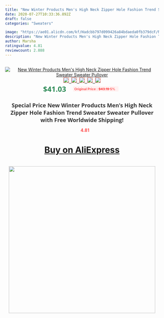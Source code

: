 ```yaml
---
title: "New Winter Products Men's High Neck Zipper Hole Fashion Trend Sweater Sweater Pullover"
date: 2020-07-27T10:33:36.892Z
draft: false
categories: "Sweaters"

image: "https://ae01.alicdn.com/kf/Hadcbb797d099426a84bdaeda0fb379dcF/New-Winter-Products-Men-s-High-Neck-Zipper-Hole-Fashion-Trend-Sweater-Sweater-Pullover.jpg"
description: "New Winter Products Men's High Neck Zipper Hole Fashion Trend Sweater Sweater Pullover"
author: Marsha
ratingvalue: 4.81
reviewcount: 2.888
---
```

<br>
<div style="text-align: center;">
<a href="https://s.click.aliexpress.com/e/_9uKyfj" target="_blank" rel="nofollow noopener noreferrer"><img alt="New Winter Products Men's High Neck Zipper Hole Fashion Trend Sweater Sweater Pullover" class="magnifier-image" src="https://ae01.alicdn.com/kf/Hadcbb797d099426a84bdaeda0fb379dcF/New-Winter-Products-Men-s-High-Neck-Zipper-Hole-Fashion-Trend-Sweater-Sweater-Pullover.jpg_640x640.jpg">
<br>
<img style="border:1px solid salmon" src="https://ae01.alicdn.com/kf/Hadcbb797d099426a84bdaeda0fb379dcF/New-Winter-Products-Men-s-High-Neck-Zipper-Hole-Fashion-Trend-Sweater-Sweater-Pullover.jpg_120x120.jpg">&nbsp;&nbsp;<img style="border:1px solid salmon" src="https://ae01.alicdn.com/kf/H0513c1498aec4a9aa74b82bdc73154b0O/New-Winter-Products-Men-s-High-Neck-Zipper-Hole-Fashion-Trend-Sweater-Sweater-Pullover.jpg_120x120.jpg">&nbsp;&nbsp;<img style="border:1px solid salmon" src="https://ae01.alicdn.com/kf/H22b36784a5374d59b7bd5543f502c848H/New-Winter-Products-Men-s-High-Neck-Zipper-Hole-Fashion-Trend-Sweater-Sweater-Pullover.jpg_120x120.jpg">&nbsp;&nbsp;<img style="border:1px solid salmon" src="https://ae01.alicdn.com/kf/Hda31494ffd5f4b0e918bad7e4b579a93O/New-Winter-Products-Men-s-High-Neck-Zipper-Hole-Fashion-Trend-Sweater-Sweater-Pullover.jpg_120x120.jpg">&nbsp;&nbsp;<img style="border:1px solid salmon" src="https://ae01.alicdn.com/kf/H9608783e8a5b4b7187956c453912ca42q/New-Winter-Products-Men-s-High-Neck-Zipper-Hole-Fashion-Trend-Sweater-Sweater-Pullover.jpg_120x120.jpg"></a></div><br0>
<div style="text-align: center;"><span style="background-color: white; border: 0px; box-sizing: border-box; color: seagreen; display: inline-block; font-family: &quot;open sans&quot; , &quot;arial&quot; , &quot;helvetica&quot; , sans-serif , &quot;heiti&quot;; font-size: 24px; font-stretch: inherit; font-weight: 700; line-height: inherit; margin: 0px 10px 0px 0px; padding: 0px; vertical-align: middle;">$41.03 </span>
<span style="background: rgb(255 , 241 , 241); border-radius: 3px; border: 0px; box-sizing: border-box; color: #ff4747; display: inline-block; font-family: inherit; font-size: 12px; font-stretch: inherit; font-style: inherit; font-variant: inherit; font-weight: 600; line-height: inherit; margin: 0px; padding: 2px 5px; transform: scale(0.9); vertical-align: middle;">Original Price : <b style="text-decoration: line-through;">$43.19 </b> 5%&nbsp;&nbsp;</span></div>
<h1 style="color: #333333; display: inline-block; font-family: &quot;open sans&quot; , &quot;arial&quot; , &quot;helvetica&quot; , sans-serif , &quot;heiti&quot;; font-size: 18px; font-stretch: inherit; font-weight: 700; text-align: center;">Special Price New Winter Products Men's High Neck Zipper Hole Fashion Trend Sweater Sweater Pullover with Free Worldwide Shipping!</h1>
<div style="color: #ff4747; text-align: center;">
<img src="https://4.bp.blogspot.com/-M0ZcTcb-5uY/XleCXlxnR4I/AAAAAAAAAEc/OrjgMkXV1oMQFaCRZj5HQwOCBcu3w1FegCPcBGAYYCw/s1600/star.png" style="height: 15px;">&nbsp;<b>4.81</b></div>
<div class="button_cont" align="center"><a class="buynow_a" href="https://s.click.aliexpress.com/e/_9uKyfj" target="_blank" rel="nofollow noopener noreferrer"><H1>Buy on AliExpress</H1></a></div><br>
<div class="separator" style="clear: both; text-align: center;">
<img src="https://lh3.googleusercontent.com/-pTy5HemUv9M/XlePHvY0dAI/AAAAAAAAAE4/0nX5iRUoIWY8eMW9Dpxeirr157OZliDIgCLcBGAsYHQ/s1600/badge.gif" width="480">
</div>
